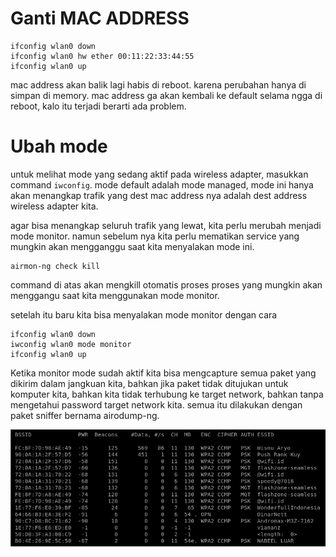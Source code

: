 # Ganti MAC ADDRESS
```
ifconfig wlan0 down 
ifconfig wlan0 hw ether 00:11:22:33:44:55
ifconfig wlan0 up
```

mac address akan balik lagi habis di reboot. karena perubahan hanya di simpan di memory. mac address ga akan kembali ke default selama ngga di reboot, kalo itu terjadi berarti ada problem.

# Ubah mode
untuk melihat mode yang sedang aktif pada wireless adapter, masukkan command `iwconfig`. mode default adalah mode managed, mode ini hanya akan menangkap trafik yang dest mac address nya adalah dest address wireless adapter kita. 

agar bisa menangkap seluruh trafik yang lewat, kita perlu merubah menjadi mode monitor. namun sebelum nya kita perlu mematikan service yang mungkin akan mengganggu saat kita menyalakan mode ini. 
```
airmon-ng check kill
```

command di atas akan mengkill otomatis proses proses yang mungkin akan menggangu saat kita menggunakan mode monitor. 

setelah itu baru kita bisa menyalakan mode monitor dengan cara 
```
ifconfig wlan0 down
iwconfig wlan0 mode monitor
ifconfig wlan0 up 
```

Ketika monitor mode sudah aktif kita bisa mengcapture semua paket yang dikirim dalam jangkuan kita, bahkan jika paket tidak ditujukan untuk komputer kita, bahkan kita tidak terhubung ke target network, bahkan tanpa mengetahui password target network kita. semua itu dilakukan dengan paket sniffer bernama airodump-ng.

![logo](https://github.com/gemaadhan/Belajar-Pen-Testing/blob/master/Assets/AIRODUMP-NG%20WLAN0.png)
